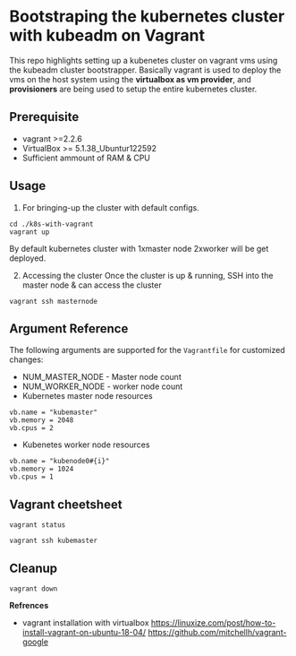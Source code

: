 # Bootstraping the kubernetes cluster with kubeadm on Vagrant

This repo highlights setting up a kubenetes cluster on vagrant vms using the kubeadm cluster bootstrapper. Basically vagrant is used to deploy the vms on the host system using the **virtualbox as vm provider**, and **provisioners** are being used to setup the entire kubernetes cluster.


## Prerequisite
* vagrant >=2.2.6
* VirtualBox >= 5.1.38_Ubuntur122592 
* Sufficient ammount of RAM & CPU

## Usage

1. For bringing-up the cluster with default configs. 
```
cd ./k8s-with-vagrant
vagrant up 
```
By default kubernetes cluster with 1xmaster node 2xworker will be get deployed.

2. Accessing the cluster
Once the cluster is up & running, SSH into the master node & can access the cluster
```
vagrant ssh masternode

```

## Argument Reference

The following arguments are supported for the `Vagrantfile` for customized changes:
* NUM_MASTER_NODE - Master node count
* NUM_WORKER_NODE - worker node count
* Kubernetes master node resources
```
vb.name = "kubemaster"
vb.memory = 2048
vb.cpus = 2 
```
* Kubenetes worker node resources
```
vb.name = "kubenode0#{i}"
vb.memory = 1024
vb.cpus = 1
```

## Vagrant cheetsheet
```
vagrant status

vagrant ssh kubemaster

```

## Cleanup 
```
vagrant down
```


**Refrences**

* vagrant installation with virtualbox
https://linuxize.com/post/how-to-install-vagrant-on-ubuntu-18-04/
https://github.com/mitchellh/vagrant-google